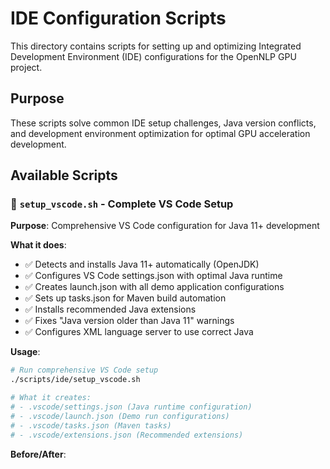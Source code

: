 # IDE Configuration Scripts

This directory contains scripts for setting up and optimizing Integrated Development Environment (IDE) configurations for the OpenNLP GPU project.

## Purpose

These scripts solve common IDE setup challenges, Java version conflicts, and development environment optimization for optimal GPU acceleration development.

## Available Scripts

### 🔧 `setup_vscode.sh` - Complete VS Code Setup
**Purpose**: Comprehensive VS Code configuration for Java 11+ development

**What it does**:
- ✅ Detects and installs Java 11+ automatically (OpenJDK)
- ✅ Configures VS Code settings.json with optimal Java runtime
- ✅ Creates launch.json with all demo application configurations
- ✅ Sets up tasks.json for Maven build automation
- ✅ Installs recommended Java extensions
- ✅ Fixes "Java version older than Java 11" warnings
- ✅ Configures XML language server to use correct Java

**Usage**:
```bash
# Run comprehensive VS Code setup
./scripts/ide/setup_vscode.sh

# What it creates:
# - .vscode/settings.json (Java runtime configuration)
# - .vscode/launch.json (Demo run configurations)  
# - .vscode/tasks.json (Maven tasks)
# - .vscode/extensions.json (Recommended extensions)
```

**Before/After**:
